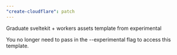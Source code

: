 ```yaml
---
"create-cloudflare": patch
---
```


Graduate sveltekit + workers assets template from experimental

You no longer need to pass in the --experimental flag to access this template.
